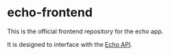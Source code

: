 # echo-frontend
This is the official frontend repository for the echo app.

It is designed to interface with the [Echo API](https://github.com/Yuki-42/echo-api).
